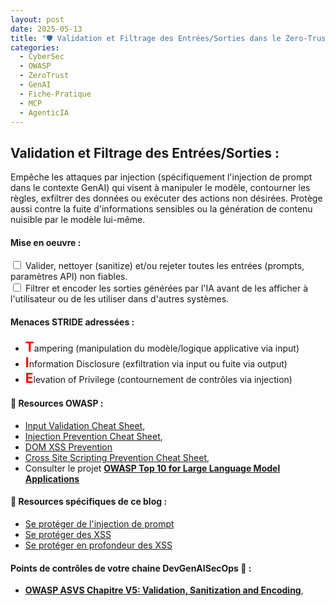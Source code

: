 ```yaml
---
layout: post
date: 2025-05-13
title: "🛡️ Validation et Filtrage des Entrées/Sorties dans le Zero-Trust"
categories:
  - CyberSec
  - OWASP
  - ZeroTrust
  - GenAI
  - Fiche-Pratique
  - MCP
  - AgenticIA
---
```


## Validation et Filtrage des Entrées/Sorties :

Empêche les attaques par injection (spécifiquement l'injection de prompt dans le contexte GenAI) qui visent à manipuler
le modèle, contourner les règles, exfiltrer des données ou exécuter des actions non désirées. Protège aussi contre la
fuite d'informations sensibles ou la génération de contenu nuisible par le modèle lui-même.

#### Mise en oeuvre :

<input type="checkbox" id="task7" name="task7" value="Validation IO"> Valider, nettoyer (sanitize) et/ou rejeter 
toutes les entrées (prompts, paramètres API) non fiables. <BR>
<input type="checkbox" id="task7" name="task7" value="Validation IO"> Filtrer et encoder les sorties générées par l'IA avant 
de les afficher à l'utilisateur ou de les utiliser dans d'autres systèmes.<BR>

#### Menaces STRIDE adressées :


* <span style="color: red; font-weight: bold; font-size: 150%;">T</span>ampering (manipulation du modèle/logique 
  applicative via input)
* <span style="color: red; font-weight: bold; font-size: 150%;">I</span>nformation Disclosure (exfiltration via input ou fuite via output)
* <span style="color: red; font-weight: bold; font-size: 150%;">E</span>levation of Privilege (contournement de contrôles via injection)

#### 📖 Resources OWASP :
* [Input Validation Cheat Sheet](https://cheatsheetseries.owasp.org/cheatsheets/Input_Validation_Cheat_Sheet.html),
* [Injection Prevention Cheat Sheet](https://cheatsheetseries.owasp.org/cheatsheets/Injection_Prevention_Cheat_Sheet.html),
* [DOM XSS Prevention ](https://cheatsheetseries.owasp.org/cheatsheets/DOM_based_XSS_Prevention_Cheat_Sheet.html)
* [Cross Site Scripting Prevention Cheat Sheet](https://cheatsheetseries.owasp.org/cheatsheets/Cross_Site_Scripting_Prevention_Cheat_Sheet.html),
* Consulter le projet [**OWASP Top 10 for Large Language Model Applications**](https://owasp.org/www-project-top-10-for-large-language-model-applications/)

#### 📖 Resources spécifiques de ce blog  :
* [Se protéger de l'injection de prompt]({{home}}/2025/03/01/prompt4/)
* [Se protéger des XSS ]({{home}}/2025/03/04/LLM02-2025-Protection/)
* [Se protéger en profondeur des XSS]({{home}}/2025/03/05/LLM02-2025-Protection-suite/)

#### Points de contrôles de votre chaine DevGenAISecOps 🎯 :
*  [**OWASP ASVS Chapitre V5: Validation, Sanitization and Encoding**](https://github.com/OWASP/ASVS/blob/v4.0.3/4.0/en/0x13-V5-Validation-Sanitization-Encoding.md),

